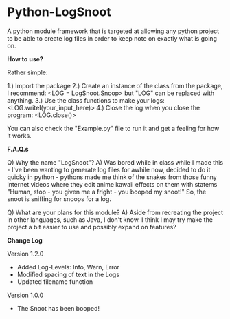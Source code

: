 # Python-LogSnoot
A python module framework that is targeted at allowing any python project to be able to create log files in order to keep note on exactly what is going on.

**How to use?**

Rather simple:

1.) Import the package
2.) Create an instance of the class from the package, I recommend: <LOG = LogSnoot.Snoop> but "LOG" can be replaced with
anything.
3.) Use the class functions to make your logs: <LOG.writeI(your_input_here)>
4.) Close the log when you close the program: <LOG.close()>

You can also check the "Example.py" file to run it and get a feeling for how it works.


**F.A.Q.s**

Q) Why the name "LogSnoot"?
A) Was bored while in class while I made this - I've been wanting to generate log files for awhile now,
decided to do it quicky in python - pythons made me think of the snakes from those funny internet videos where
they edit anime kawaii effects on them with statems "Human, stop - you given me a fright - you booped my snoot!" So,
the snoot is sniffing for snoops for a log.


Q) What are your plans for this module?
A) Aside from recreating the project in other languages, such as Java, I don't know. I think I may try make the project
a bit easier to use and possibly expand on features?

**Change Log**

Version 1.2.0

+ Added Log-Levels: Info, Warn, Error
+ Modified spacing of text in the Logs
+ Updated filename function

Version 1.0.0

+ The Snoot has been booped!